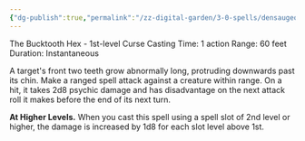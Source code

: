 ```yaml
---
{"dg-publish":true,"permalink":"/zz-digital-garden/3-0-spells/densaugeo/"}
---
```


The Bucktooth Hex - 1st-level Curse
Casting Time: 1 action
Range: 60 feet
Duration: Instantaneous

A target's front two teeth grow abnormally long, protruding downwards past its chin. Make a ranged spell attack against a creature within range. On a hit, it takes 2d8 psychic damage and has disadvantage on the next attack roll it makes before the end of its next turn.

**At Higher Levels.** When you cast this spell using a spell slot of 2nd level or higher, the damage is increased by 1d8 for each slot level above 1st.